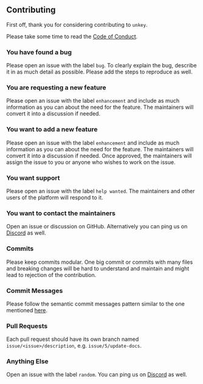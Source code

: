 ## Contributing

First off, thank you for considering contributing to `unkey`.

Please take some time to read the [Code of Conduct](CODE_OF_CONDUCT.md).

### You have found a bug

Please open an issue with the label `bug`. To clearly explain the bug, describe it in as much detail as possible. Please add the steps to reproduce as well.

### You are requesting a new feature

Please open an issue with the label `enhancement` and include as much information as you can about the need for the feature. The maintainers will convert it into a discussion if needed.

### You want to add a new feature

Please open an issue with the label `enhancement` and include as much information as you can about the need for the feature. The maintainers will convert it into a discussion if needed. Once approved, the maintainers will assign the issue to you or anyone who wishes to work on the issue.

### You want support

Please open an issue with the label `help wanted`. The maintainers and other users of the platform will respond to it.

### You want to contact the maintainers

Open an issue or discussion on GitHub. Alternatively you can ping us on [Discord](https://unkey.dev/discord) as well.

### Commits

Please keep commits modular. One big commit or commits with many files and breaking changes will be hard to understand and maintain and might lead to rejection of the contribution.

### Commit Messages

Please follow the semantic commit messages pattern similar to the one mentioned [here](https://gist.github.com/joshbuchea/6f47e86d2510bce28f8e7f42ae84c716).

### Pull Requests

Each pull request should have its own branch named `issue/<issue>/description`, e.g. `issue/5/update-docs`.

### Anything Else

Open an issue with the label `random`. You can ping us on [Discord](https://unkey.dev/discord) as well.
